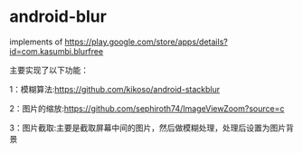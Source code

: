 android-blur
============

implements of  https://play.google.com/store/apps/details?id=com.kasumbi.blurfree

主要实现了以下功能：

1：模糊算法:https://github.com/kikoso/android-stackblur

2：图片的缩放:https://github.com/sephiroth74/ImageViewZoom?source=c

3：图片截取:主要是截取屏幕中间的图片，然后做模糊处理，处理后设置为图片背景

